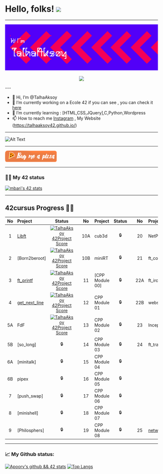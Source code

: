 # Hello, folks! <img src="https://github.com/barimehdi77/barimehdi77/blob/main/wave.gif" width="30px">
---

![Header.png](https://github.com/TalhaAksoy/TalhaAksoy/blob/main/header(1).jpg)
<p align="center"><img align="center" src="https://komarev.com/ghpvc/?username=TalhaAksoy&&color=blue&style=flat-square"></p>
---

- 👋 Hi, I’m @TalhaAksoy
- 🔭 I’m currently working on a Ecole 42 if you can see , you can check it [here](https://github.com/TalhaAksoy)
- 🌱 I’m currently learning : [HTML,CSS,JQuery],C,Python,Wordpress
- 📫 How to reach me [Instagram](https://www.instagram.com/tlhksy3/) , My Website (https://talhaaksoy42.github.io/)

---

![Alt Text](https://github.com/TalhaAksoy/TalhaAksoy/blob/main/giphy.gif)

---

[!["Buy Me A Pizza"](https://github.com/Fatihcloud/Fatihcloud/blob/main/orange_img(1).png)](https://www.buymeacoffee.com/TalhaAksoy)

---

### 👨‍💻 My 42 status
[![mbari's 42 stats](https://badge42.herokuapp.com/api/stats/saksoy?cursus=C%20reloaded)](https://profile.intra.42.fr/users/saksoy)

---

## 42cursus Progress 💪🏻
| No  | Project                                     | Status |   | No  | Project                                   | Status |   | No  | Project                        | Status |
| :-: | :------------------------------------------ | :----: | - | :-: | :---------------------------------------- | :----: | - | :-: | :----------------------------- | :----: |
| 1   | [Libft](https://github.com/TalhaAksoy/42Cursus-Libft)    | [![TalhaAksoy 42Project Score](https://badge42.herokuapp.com/api/project/saksoy/Libft)](https://github.com/TalhaAksoy/42Cursus-Libft) |   | 10A | cub3d                                      | 🔒     |   | 20  | NetPractice                    | 🔒      |
| 2   | [Born2beroot]                               | [![TalhaAksoy 42Project Score](https://badge42.herokuapp.com/api/project/saksoy/Born2beroot)](https://github.com/Fatihcloud/Libft_42)  |   | 10B | miniRT                                     | 🔒     |   | 21  | ft_containers                  | 🔒      |
| 3   | [ft_printf](https://github.com/TalhaAksoy/42Cursus-Ft_printf)                               |[![TalhaAksoy 42Project Score](https://badge42.herokuapp.com/api/project/saksoy/ft_printf)](https://github.com/TalhaAksoy/42Cursus-Ft_printf)|   | 11  | [CPP Module 00]                            | 🔒     |   | 22A | ft_irc                         | 🔒      |
| 4   | [get_next_line](https://github.com/TalhaAksoy/42Cursus-Get_Next_Line)     | [![TalhaAksoy 42Project Score](https://badge42.herokuapp.com/api/project/saksoy/get_next_line)](https://github.com/Fatihcloud/42Cursus-Get_Next_Line)  |   | 12  | CPP Module 01                              | 🔒     |   | 22B | webserv                        | 🔒      |
| 5A  | FdF                                         | [![TalhaAksoy 42Project Score](https://badge42.herokuapp.com/api/project/fbulut/FdF)](https://github.com/Fatihcloud/Libft_42)  |   | 13  | CPP Module 02                              | 🔒     |   | 23  | Inception                      | 🔒      |
| 5B  | [so_long]                                   | 🔒     |   | 14  | CPP Module 03                              | 🔒     |   | 24  | ft_transcendence               | 🔒      |
| 6A  | [minitalk]                                  | 🔒     |   | 15  | CPP Module 04                              | 🔒     |   |     |                                |         |
| 6B  | pipex                                       | 🔒     |   | 16  | CPP Module 05                              | 🔒     |   |     |                                |         |
| 7   | [push_swap]                                 | 🔒     |   | 17  | CPP Module 06                              | 🔒     |   |     |                                |         |
| 8   | [minishell]                                 | 🔒     |   | 18  | CPP Module 07                              | 🔒     |   |     |                                |         |
| 9   | [Philosphers]                               | 🔒     |   | 19  | CPP Module 08                              | 🔒     |   | 25  | [netwhat](../../../42-netwhat) | 🔒      |

---

### 📈 My Github status:
[![Apoorv's github && 42 stats](https://github-readme-stats.vercel.app/api?username=TalhaAksoy&show_icons=true&theme=radical)](https://github.com/TalhaAksoy)
[![Top Langs](https://github-readme-stats.vercel.app/api/top-langs/?username=TalhaAksoy&layout=compact&theme=radical)](https://github.com/TalhaAksoy)

<!---
TalhaAksoy/TalhaAksoy is a ✨ special ✨ repository because its `README.md` (this file) appears on your GitHub profile.
You can click the Preview link to take a look at your changes.
--->
